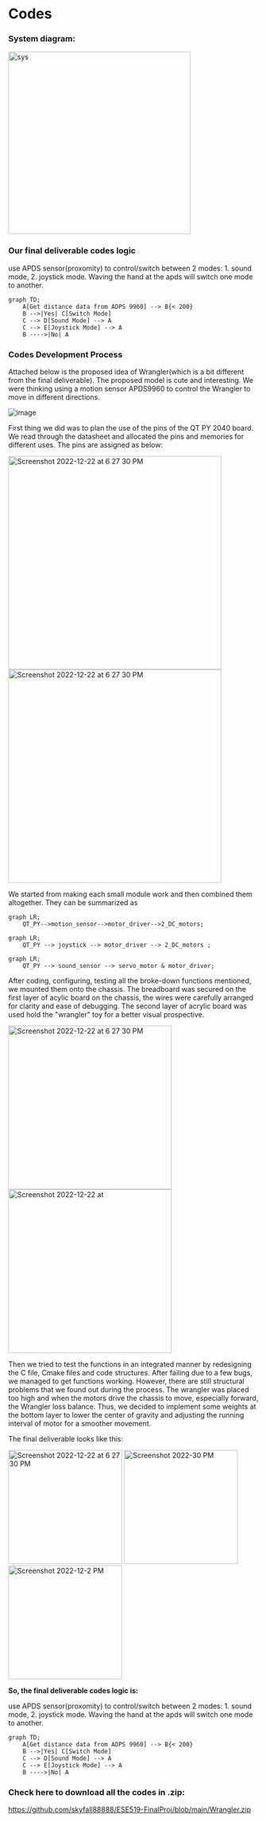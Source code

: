 # Codes


### System diagram:

<img width="367" alt="sys" src="https://user-images.githubusercontent.com/84453030/210120114-0bd35e84-de26-4f22-a690-558a5f8d9eec.png">

### Our final deliverable codes logic

use APDS sensor(proxomity) to control/switch between 2 modes: 1. sound mode, 2. joystick mode. Waving the hand at the apds will switch one mode to another.
```mermaid
graph TD;
    A[Get distance data from ADPS 9960] --> B{< 200}
    B -->|Yes| C[Switch Mode]
    C --> D[Sound Mode] --> A
    C --> E[Joystick Mode] --> A
    B ---->|No| A
```

### Codes Development Process
Attached below is the proposed idea of Wrangler(which is a bit different from the final deliverable). The proposed model is cute and interesting. We were thinking using a motion sensor APDS9960 to control the Wrangler to move in different directions. 

![image](https://user-images.githubusercontent.com/84453030/209241315-e3d71c71-575d-415a-b744-bcac83668311.png)

First thing we did was to plan the use of the pins of the QT PY 2040 board. We read through the datasheet and allocated the pins and memories for different uses. The pins are assigned as below:

<img width="429" alt="Screenshot 2022-12-22 at 6 27 30 PM" src="https://user-images.githubusercontent.com/84453030/209897570-e8ad2b4f-622c-4f0a-a5f1-6b90ff40baee.jpeg"> <img width="429" alt="Screenshot 2022-12-22 at 6 27 30 PM" src="https://user-images.githubusercontent.com/84453030/209241916-03a30a64-1e45-40bc-acb7-b7f7aba44143.png">

We started from making each small module work and then combined them altogether. They can be summarized as 
```mermaid
graph LR;
    QT_PY-->motion_sensor-->motor_driver-->2_DC_motors;   
```
```mermaid
graph LR;
    QT_PY --> joystick --> motor_driver --> 2_DC_motors ;
```
```mermaid
graph LR;
    QT_PY --> sound_sensor --> servo_motor & motor_driver;
```
After coding, configuring, testing all the broke-down functions mentioned, we mounted them onto the chassis. The breadboard was secured on the first layer of acylic board on the chassis, the wires were carefully arranged for clarity and ease of debugging. The second layer of acrylic board was used hold the "wrangler" toy for a better visual prospective.

<img width="329" alt="Screenshot 2022-12-22 at 6 27 30 PM" src="https://user-images.githubusercontent.com/84453030/209898140-7996e309-d591-415a-a19e-065560bb61e1.jpg"> <img width="329" alt="Screenshot 2022-12-22 at" src="https://user-images.githubusercontent.com/84453030/209898345-888ee383-af6d-402c-8cb5-d80cd5f6b820.jpg"> 

Then we tried to test the functions in an integrated manner by redesigning the C file, Cmake files and code structures. After failing due to a few bugs, we managed to get functions working. However, there are still structural problems that we found out during the process. The wrangler was placed too high and when the motors drive the chassis to move, especially forward,  the Wrangler loss balance. Thus, we decided to implement some weights at the bottom layer to lower the center of gravity and adjusting the running interval of motor for a smoother movement. 

The final deliverable looks like this: 

<img width="229" alt="Screenshot 2022-12-22 at 6 27 30 PM" src="https://user-images.githubusercontent.com/84453030/209244690-b042743f-b8d5-4b7b-85bc-d5e7fa7b8b83.jpg"> <img width="229" alt="Screenshot 2022-30 PM" src="https://user-images.githubusercontent.com/84453030/209897828-662b3cfe-c631-4b5c-af62-9ba5810232ae.jpg"> <img width="229" alt="Screenshot 2022-12-2 PM" src="https://user-images.githubusercontent.com/84453030/209898459-58e787cb-3f0b-4564-a662-14d6d60ff8f2.jpg"> 

**So, the final deliverable codes logic is:**

use APDS sensor(proxomity) to control/switch between 2 modes: 1. sound mode, 2. joystick mode. Waving the hand at the apds will switch one mode to another.
```mermaid
graph TD;
    A[Get distance data from ADPS 9960] --> B{< 200}
    B -->|Yes| C[Switch Mode]
    C --> D[Sound Mode] --> A
    C --> E[Joystick Mode] --> A
    B ---->|No| A
```


### Check here to download all the codes in .zip:

https://github.com/skyfall88888/ESE519-FinalProj/blob/main/Wrangler.zip

